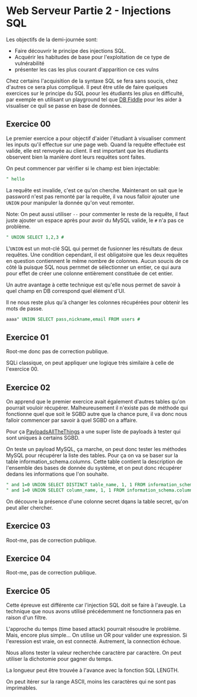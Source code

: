 # Web Serveur Partie 2 - Injections SQL

Les objectifs de la demi-journée sont:
- Faire découvrir le principe des injections SQL.
- Acquérir les habitudes de base pour l'exploitation de ce type de vulnérabilité
- présenter les cas les plus courant d'apparition ce ces vulns

Chez certains l'acquisition de la syntaxe SQL se fera sans soucis, chez d'autres ce sera plus compliqué.
Il peut être utile de faire quelques exercices sur le principe du SQL poour les étudiants les plus
en difficulté, par exemple en utilisant un playground tel que [DB Fiddle](https://www.db-fiddle.com/)
pour les aider à visualiser ce quíl se passe en base de données.

## Exercice 00

Le premier exercice a pour objectif d'aider l'étudiant à visualiser comment les inputs qu'il effectue
sur une page web. Quand la requête effectuée est valide, elle est renvoyée au client. Il est
important que les étudiants observent bien la manière dont leurs requêtes sont faites.

On peut commencer par vérifier si le champ est bien injectable:

```sql
" hello
```

La requête est invalide, c'est ce qu'on cherche. Maintenant on sait que le password n'est pas remonté
par la requête, il va nous falloir ajouter une `UNION` pour manipuler la donnée qu'on veut remonter.

Note: On peut aussi utiliser `--` pour commenter le reste de la requête, il faut juste ajouter un espace
après pour avoir du MySQL valide, le `#` n'a pas ce problème.

```sql
" UNION SELECT 1,2,3 #
```

L'`UNION` est un mot-clé SQL qui permet de fusionner les résultats de deux requêtes. Une condition cependant,
il est obligatoire que les deux requêtes en question contiennent le même nombre de colonnes. Aucun soucis
de ce côté là puisque SQL nous pernmet de sélectionner un entier, ce qui aura pour effet de créer une colonne
entièrement constituée de cet entier.

Un autre avantage à cette technique est qu'elle nous permet de savoir à quel champ en DB correspond quel élément d'UI.

Il ne nous reste plus qu'à changer les colonnes récupérées pour obtenir les mots de passe.

```sql
aaaa" UNION SELECT pass,nickname,email FROM users #
```

## Exercice 01

Root-me donc pas de correction publique.

SQLi classique, on peut appliquer une logique très similaire à celle de l'exercice 00.

## Exercice 02

On apprend que le premier exercice avait également d'autres tables qu'on pourrait vouloir récupérer.
Malheureusement il n'existe pas de méthode qui fonctionne quel que soit le SGBD autre que la chance pure,
il va donc nous falloir commencer par savoir à quel SGBD on a affaire.

Pour ça [PayloadsAllTheThings](https://github.com/swisskyrepo/PayloadsAllTheThings/tree/master/SQL%20Injection#dbms-identification)
a une super liste de payloads à tester qui sont uniques à certains SGBD.

On teste un payload MySQL, ça marche, on peut donc tester les méthodes MySQL pour récupérer la liste des tables.
Pour ça on va se baser sur la table information_schema.columns. Cette table contient la description de l'ensemble
des bases de donnée du système, et on peut donc récupérer dedans les informations que l'on souhaite.

```sql
" and 1=0 UNION SELECT DISTINCT table_name, 1, 1 FROM information_schema.columns
" and 1=0 UNION SELECT column_name, 1, 1 FROM information_schema.columns WHERE table_name='secret'
```

On découvre la présence d'une colonne secret dqans la table secret, qu'on peut aller chercher.

## Exercice 03

Root-me, pas de correction publique.

## Exercice 04

Root-me, pas de correction publique.

## Exercice 05

Cette épreuve est différente car l'injection SQL doit se faire à l'aveugle. La technique que nous avons utilisé précédemment ne fonctionnera pas en raison d'un filtre.

L'approche du temps (time based attack) pourrait résoudre le problème. Mais, encore plus simple... On utilise un OR pour valider une expression. Si l'exression est vraie, on est connecté. Autrement, la connection échoue.

Nous allons tester la valeur recherchée caractère par caractère. On peut utiliser la dichotomie pour gagner du temps.

La longueur peut être trouvée à l'avance avec la fonction SQL LENGTH.

On peut itérer sur la range ASCII, moins les caractères qui ne sont pas imprimables.
